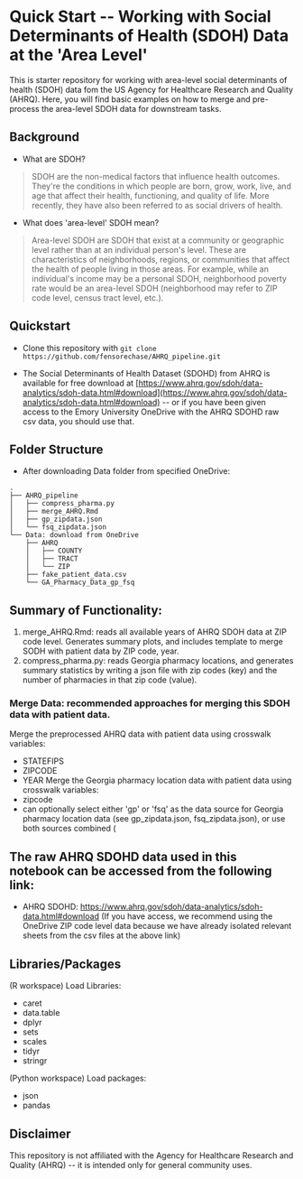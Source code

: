 # Quick Start -- Working with Social Determinants of Health (SDOH) Data at the 'Area Level'

This is starter repository for working with area-level social determinants of health (SDOH) data fom the US Agency for Healthcare Research and Quality (AHRQ). Here, you will find basic examples on how to merge and pre-process the area-level SDOH data for downstream tasks.

## Background

- What are SDOH?
 > SDOH are the non-medical factors that influence health outcomes. They're the conditions in which people are born, grow, work, live, and age that affect their health, functioning, and quality of life. More recently, they have also been referred to as social drivers of health.
- What does 'area-level' SDOH mean?
 > Area-level SDOH are SDOH that exist at a community or geographic level rather than at an individual person's level. These are characteristics of neighborhoods, regions, or communities that affect the health of people living in those areas. For example, while an individual's income may be a personal SDOH, neighborhood poverty rate would be an area-level SDOH (neighborhood may refer to ZIP code level, census tract level, etc.).

## Quickstart

- Clone this repository with ```git clone https://github.com/fensorechase/AHRQ_pipeline.git```

- The Social Determinants of Health Dataset (SDOHD) from AHRQ is available for free download at [https://www.ahrq.gov/sdoh/data-analytics/sdoh-data.html#download](https://www.ahrq.gov/sdoh/data-analytics/sdoh-data.html#download) -- or if you have been given access to the Emory University OneDrive with the AHRQ SDOHD raw csv data, you should use that. 

## Folder Structure
- After downloading Data folder from specified OneDrive:
```
.
├── AHRQ_pipeline
│   ├── compress_pharma.py
│   ├── merge_AHRQ.Rmd
│   ├── gp_zipdata.json
│   └── fsq_zipdata.json
└── Data: download from OneDrive
    ├── AHRQ
    │   ├── COUNTY
    │   ├── TRACT
    │   └── ZIP
    ├── fake_patient_data.csv
    └── GA_Pharmacy_Data_gp_fsq
```

## Summary of Functionality: 
1. merge_AHRQ.Rmd: reads all available years of AHRQ SDOH data at ZIP code level. Generates summary plots, and includes template to merge SODH with patient data by ZIP code, year.
2. compress_pharma.py: reads Georgia pharmacy locations, and generates summary statistics by writing a json file with zip codes (key) and the number of pharmacies in that zip code (value).

### Merge Data: recommended approaches for merging this SDOH data with patient data.
Merge the preprocessed AHRQ data with patient data using crosswalk variables:
- STATEFIPS
- ZIPCODE
- YEAR
Merge the Georgia pharmacy location data with patient data using crosswalk variables:
- zipcode
- can optionally select either 'gp' or 'fsq' as the data source for Georgia pharmacy location data (see gp_zipdata.json, fsq_zipdata.json), or use both sources combined (

## The raw AHRQ SDOHD data used in this notebook can be accessed from the following link:
- AHRQ SDOHD: https://www.ahrq.gov/sdoh/data-analytics/sdoh-data.html#download
(If you have access, we recommend using the OneDrive ZIP code level data because we have already isolated relevant sheets from the csv files at the above link)

## Libraries/Packages

(R workspace) Load Libraries:
- caret
- data.table
- dplyr
- sets
- scales
- tidyr
- stringr

(Python workspace) Load packages:
- json
- pandas

## Disclaimer

This repository is not affiliated with the Agency for Healthcare Research and Quality (AHRQ) -- it is intended only for general community uses.

